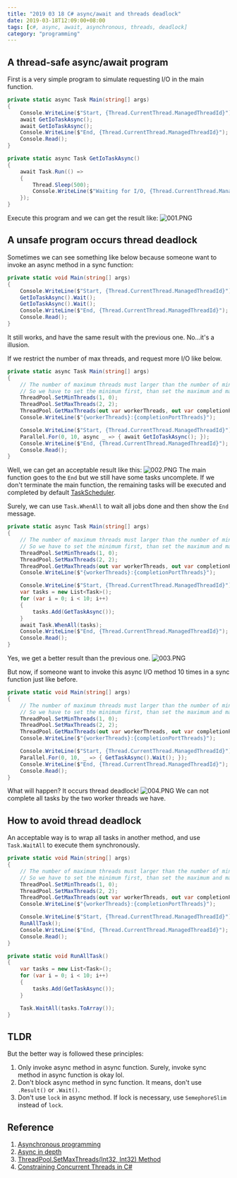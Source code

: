 ```yaml
---
title: "2019 03 18 C# async/await and threads deadlock"
date: 2019-03-18T12:09:00+08:00
tags: [c#, async, await, asynchronous, threads, deadlock]
category: "programming"
---
```


## A thread-safe async/await program
First is a very simple program to simulate requesting I/O in the main function.
```csharp
private static async Task Main(string[] args)
{
    Console.WriteLine($"Start, {Thread.CurrentThread.ManagedThreadId}");
    await GetIoTaskAsync();
    await GetIoTaskAsync();
    Console.WriteLine($"End, {Thread.CurrentThread.ManagedThreadId}");
    Console.Read();
}

private static async Task GetIoTaskAsync()
{
    await Task.Run(() =>
    {
        Thread.Sleep(500);
        Console.WriteLine($"Waiting for I/O, {Thread.CurrentThread.ManagedThreadId}");
    });
}
```
Execute this program and we can get the result like:
![001.PNG](https://github.com/neofelisho/blog/tree/master/img/2019-03-18-c#-async-await-and-thread-deadlock/001.PNG)

## A unsafe program occurs thread deadlock
Sometimes we can see something like below because someone want to invoke an async method in a sync function:
```csharp
private static void Main(string[] args)
{
    Console.WriteLine($"Start, {Thread.CurrentThread.ManagedThreadId}");
    GetIoTaskAsync().Wait();
    GetIoTaskAsync().Wait();
    Console.WriteLine($"End, {Thread.CurrentThread.ManagedThreadId}");
    Console.Read();
}
```
It still works, and have the same result with the previous one.
No...it's a illusion. 

If we restrict the number of max threads, and request more I/O like below.
```csharp
private static async Task Main(string[] args)
{
    // The number of maximum threads must larger than the number of minimum threads (can't equal).
    // So we have to set the minimum first, than set the maximum and make sure max > min.
    ThreadPool.SetMinThreads(1, 0);
    ThreadPool.SetMaxThreads(2, 2);
    ThreadPool.GetMaxThreads(out var workerThreads, out var completionPortThreads);
    Console.WriteLine($"{workerThreads}:{completionPortThreads}");

    Console.WriteLine($"Start, {Thread.CurrentThread.ManagedThreadId}");
    Parallel.For(0, 10, async _ => { await GetIoTaskAsync(); });
    Console.WriteLine($"End, {Thread.CurrentThread.ManagedThreadId}");
    Console.Read();
}
```
Well, we can get an acceptable result like this:
![002.PNG](https://github.com/neofelisho/blog/tree/master/img/2019-03-18-c#-async-await-and-thread-deadlock/002.PNG)
The main function goes to the `End` but we still have some tasks uncomplete. 
If we don't terminate the main function, the remaining tasks will be executed and completed by default [TaskScheduler](https://docs.microsoft.com/zh-tw/dotnet/api/system.threading.tasks.taskscheduler).

Surely, we can use `Task.WhenAll` to wait all jobs done and then show the `End` message.
```csharp
private static async Task Main(string[] args)
{
    // The number of maximum threads must larger than the number of minimum threads (can't equal).
    // So we have to set the minimum first, than set the maximum and make sure max > min.
    ThreadPool.SetMinThreads(1, 0);
    ThreadPool.SetMaxThreads(2, 2);
    ThreadPool.GetMaxThreads(out var workerThreads, out var completionPortThreads);
    Console.WriteLine($"{workerThreads}:{completionPortThreads}");

    Console.WriteLine($"Start, {Thread.CurrentThread.ManagedThreadId}");
    var tasks = new List<Task>();
    for (var i = 0; i < 10; i++)
    {
        tasks.Add(GetTaskAsync());
    }
    await Task.WhenAll(tasks);
    Console.WriteLine($"End, {Thread.CurrentThread.ManagedThreadId}");
    Console.Read();
}
```
Yes, we get a better result than the previous one.
![003.PNG](https://github.com/neofelisho/blog/tree/master/img/2019-03-18-c#-async-await-and-thread-deadlock/003.PNG)

But now, if someone want to invoke this async I/O method 10 times in a sync function just like before. 
```csharp
private static void Main(string[] args)
{
    // The number of maximum threads must larger than the number of minimum threads (can't equal).
    // So we have to set the minimum first, than set the maximum and make sure max > min.
    ThreadPool.SetMinThreads(1, 0);
    ThreadPool.SetMaxThreads(2, 2);
    ThreadPool.GetMaxThreads(out var workerThreads, out var completionPortThreads);
    Console.WriteLine($"{workerThreads}:{completionPortThreads}");

    Console.WriteLine($"Start, {Thread.CurrentThread.ManagedThreadId}");
    Parallel.For(0, 10, _ => { GetTaskAsync().Wait(); });
    Console.WriteLine($"End, {Thread.CurrentThread.ManagedThreadId}");
    Console.Read();
}
```
What will happen? It occurs thread deadlock!
![004.PNG](https://github.com/neofelisho/blog/tree/master/img/2019-03-18-c#-async-await-and-thread-deadlock/004.PNG)
We can not complete all tasks by the two worker threads we have.

## How to avoid thread deadlock
An acceptable way is to wrap all tasks in another method, and use `Task.WaitAll` to execute them synchronously.
```csharp
private static void Main(string[] args)
{
    // The number of maximum threads must larger than the number of minimum threads (can't equal).
    // So we have to set the minimum first, than set the maximum and make sure max > min.
    ThreadPool.SetMinThreads(1, 0);
    ThreadPool.SetMaxThreads(2, 2);
    ThreadPool.GetMaxThreads(out var workerThreads, out var completionPortThreads);
    Console.WriteLine($"{workerThreads}:{completionPortThreads}");

    Console.WriteLine($"Start, {Thread.CurrentThread.ManagedThreadId}");
    RunAllTask();
    Console.WriteLine($"End, {Thread.CurrentThread.ManagedThreadId}");
    Console.Read();
}

private static void RunAllTask()
{
    var tasks = new List<Task>();
    for (var i = 0; i < 10; i++)
    {
        tasks.Add(GetTaskAsync());
    }

    Task.WaitAll(tasks.ToArray());
}
```
## TLDR
But the better way is followed these principles:
1. Only invoke async method in async function. Surely, invoke sync method in async function is okay lol.
2. Don't block async method in sync function. It means, don't use `.Result()` or `.Wait()`.
3. Don't use `lock` in async method. If lock is necessary, use `SemephoreSlim` instead of `lock`.

## Reference
1. [Asynchronous programming](https://docs.microsoft.com/en-us/dotnet/csharp/async)
2. [Async in depth](https://docs.microsoft.com/en-us/dotnet/standard/async-in-depth)
3. [ThreadPool.SetMaxThreads(Int32, Int32) Method](https://docs.microsoft.com/zh-tw/dotnet/api/system.threading.threadpool.setmaxthreads)
4. [Constraining Concurrent Threads in C#](https://markheath.net/post/constraining-concurrent-threads-csharp)